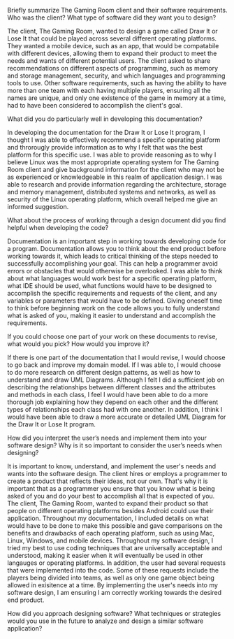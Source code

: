 Briefly summarize The Gaming Room client and their software requirements. Who was the client? What type of software did they want you to design?

The client, The Gaming Room, wanted to design a game called Draw It or Lose It that could be played across several different operating platforms. They wanted a mobile device, such as
an app, that would be compatabile with different devices, allowing them to expand their product to meet the needs and wants of different potential users. The client asked to share
recommendations on different aspects of programming, such as memory and storage management, security, and which languages and programming tools to use. Other software requirements,
such as having the ability to have more than one team with each having multiple players, ensuring all the names are unique, and only one existence of the game in memory at a time,
had to have been considered to accomplish the client's goal.



What did you do particularly well in developing this documentation?

In developing the documentation for the Draw It or Lose It program, I thought I was able to effectively recommend a specific operating platform and throrougly provide information
as to why I felt that was the best platform for this specific use. I was able to provide reasoning as to why I believe Linux was the most appropriate operating system for The
Gaming Room client and give background information for the client who may not be as experienced or knowledgeable in this realm of application design. I was able to research
and provide information regarding the architecture, storage and memory management, distributed systems and networks, as well as security of the Linux operating platform, which 
overall helped me give an informed suggestion.



What about the process of working through a design document did you find helpful when developing the code?

Documentation is an important step in working towards developing code for a program. Documentation allows you to think about the end product before working towards it, which 
leads to critical thinking of the steps needed to successfully accomplishing your goal. This can help a programmer avoid errors or obstacles that would otherwise be overlooked. 
I was able to think about what languages would work best for a specific operating platform, what IDE should be used, what functions would have to be designed to accomplish the
specific requirements and requests of the client, and any variables or parameters that would have to be defined. Giving oneself time to think before beginning work on the code
allows you to fully understand what is asked of you, making it easier to understand and accomplish the requirements.



If you could choose one part of your work on these documents to revise, what would you pick? How would you improve it?

If there is one part of the documentation that I would revise, I would choose to go back and improve my domain model. If I was able to, I would choose to do more research
on different design patterns, as well as how to understand and draw UML Diagrams. Although I felt I did a sufficient job on describing the relationships between different
classes and the attributes and methods in each class, I feel I would have been able to do a more thorough job explaining how they depend on each other and the different 
types of relationships each class had with one another. In addition, I think I would have been able to draw a more accurate or detailed UML Diagram for the Draw It or Lose
It program.



How did you interpret the user’s needs and implement them into your software design? Why is it so important to consider the user’s needs when designing?


It is important to know, understand, and implement the user's needs and wants into the software design. The client hires or employs a programmer to create a product that
reflects their ideas, not our own. That's why it is important that as a programmer you ensure that you know what is being asked of you and do your best to accomplish all
that is expected of you. The client, The Gaming Room, wanted to expand their product so that people on different operating platforms besides Android could use their 
application. Throughout my documentation, I included details on what would have to be done to make this possible and gave comparisons on the benefits and drawbacks of each
operating platform, such as using Mac, Linux, Windows, and mobile devices. Throughout my software design, I tried my best to use coding techniques that are universally
acceptable and understood, making it easier when it will eventually be used in other langauges or operating platforms. In addition, the user had several requests that
were implemented into the code. Some of these requests include the players being divided into teams, as well as only one game object being allowed in exisitence at a time.
By implementing the user's needs into my software design, I am ensuring I am correctly working towards the desired end product. 




How did you approach designing software? What techniques or strategies would you use in the future to analyze and design a similar software application?
